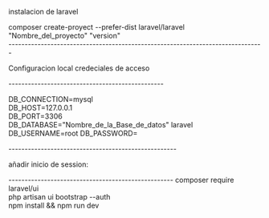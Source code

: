 <p>instalacion de laravel</p>
composer create-proyect --prefer-dist laravel/laravel "Nombre_del_proyecto" "version"<br>
-------------------------------------------------------------------------------
<p>Configuracion local credeciales de acceso</p>
------------------------------------------------
<p>DB_CONNECTION=mysql <br>
DB_HOST=127.0.0.1<br>
DB_PORT=3306<br>
DB_DATABASE="Nombre_de_la_Base_de_datos" laravel<br>
DB_USERNAME=root
DB_PASSWORD=</p>
----------------------------------------------------
<p>añadir inicio de session:</p>
---------------------------------------------------
composer require laravel/ui<br>
php artisan ui bootstrap --auth<br>
npm install && npm run dev<br>
